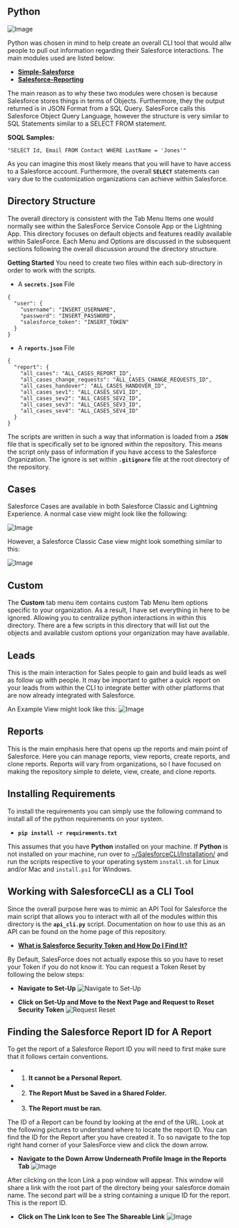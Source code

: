 ## Python
![Image](https://www.python.org/static/img/python-logo@2x.png)

Python was chosen in mind to help create an overall CLI tool that would allw people to pull out information regarding their Salesforce interactions. The main modules used are listed below:

- **[Simple-Salesforce](https://pypi.org/project/simple-salesforce/)**
- **[Salesforce-Reporting](https://pypi.org/project/salesforce-reporting/)**

The main reason as to why these two modules were chosen is because Salesforce stores things in terms of Objects. Furthermore, they the output returned is in JSON Format from a SQL Query. SalesForce calls this Salesforce Object Query Language, however the structure is very similar to SQL Statements similar to a SELECT FROM statement. 

**SOQL Samples:**
```
"SELECT Id, Email FROM Contact WHERE LastName = 'Jones'"
```

As you can imagine this most likely means that you will have to have access to a Salesforce account.
Furthermore, the overall **`SELECT`** statements can vary due to the customization organizations can achieve within Salesforce. 

## Directory Structure
The overall directory is consistent with the Tab Menu Items one would normally see within the SalesForce Service Console App or the Lightning App. This directory focuses on default objects and features readily available within SalesForce. Each Menu and Options are discussed in the subsequent sections following the overall discussion around the directory structure. 

**Getting Started** 
You need to create two files within each sub-directory in order to work with the scripts. 

- A **`secrets.json`** File
```
{
  "user": {
    "username": "INSERT_USERNAME",
    "password": "INSERT_PASSWORD",
    "salesforce_token": "INSERT_TOKEN"
  }
}
```

- A **`reports.json`** File 
```
{
  "report": {
    "all_cases": "ALL_CASES_REPORT_ID",
    "all_cases_change_requests": "ALL_CASES_CHANGE_REQUESTS_ID",
    "all_cases_handover": "ALL_CASES_HANDOVER_ID",
    "all_cases_sev1": "ALL_CASES_SEV1_ID",
    "all_cases_sev2": "ALL_CASES_SEV2_ID",
    "all_cases_sev3": "ALL_CASES_SEV3_ID",
    "all_cases_sev4": "ALL_CASES_SEV4_ID"
  }
}
```
The scripts are written in such a way that information is loaded from a **`JSON`** file that is specifically set to be ignored within the repository. This means the script only pass of information if you have access to the Salesforce Organization. The ignore is set within **`.gitignore`** file at the root directory of the repository. 

## Cases
Salesforce Cases are available in both Salesforce Classic and Lightning Experience. 
A normal case view might look like the following:

![Image](https://res.cloudinary.com/hy4kyit2a/f_auto,fl_lossy,q_70/learn/modules/service_basics/service_basics_intro/images/187ead0bf0768bd9b400f7442fbe47bb_service_console_customize_plan_agents_example.png)

However, a Salesforce Classic Case view might look something similar to this:

![Image](https://www.coveo.com/-/media/library/images/feature/hero-banner/solutions/coveo-for-salesforce/besttech---insight-panel_v2-2.ashx)

## Custom
The **Custom** tab menu item contains custom Tab Menu Item options specific to your organization. 
As a result, I have set everything in here to be ignored. Allowing you to centralize python interactions in within this directory. 
There are a few scripts in this directory that will list out the objects and available custom options your organization may have available. 

## Leads 
This is the main interaction for Sales people to gain and build leads as well as follow up with people. 
It may be important to gather a quick report on your leads from within the CLI to integrate better with other platforms that are now already integrated with Salesforce. 

An Example View might look like this:
![Image](https://docs.manywho.com/wp-content/uploads/2016/10/Screen-Shot-2017-01-14-at-12.16.30-PM-minishadow.png)

## Reports
This is the main emphasis here that opens up the reports and main point of Salesforce. 
Here you can manage reports, view reports, create reports, and clone reports. Reports will vary from organizations, so I have focused on making the repository simple to delete, view, create, and clone reports. 

## Installing Requirements
To install the requirements you can simply use the following command to install all of the python requirements on your system.

- **`pip install -r requirements.txt`**

This assumes that you have **Python** installed on your machine. 
If **Python** is not installed on your machine, run over to [~/SalesforceCLI/Installation/](https://github.com/Richard-Barrett/SalesforceCLI/tree/master/Installation) and run the scripts respective to your operating system `install.sh` for Linux and/or Mac and `install.ps1` for Windows. 

## Working with SalesforceCLI as a CLI Tool 
Since the overall purpose here was to mimic an API Tool for Salesforce the main script that allows you to interact with all of the modules within this directory is the **`api_cli.py`** script. Documentation on how to use this as an API can be found on the home page of this repository. 

- **[What is Salesforce Security Token and How Do I Find It?](https://www.skyhighnetworks.com/cloud-security-blog/what-is-salesforce-security-token-and-how-do-i-find-it/)**

By Default, SalesForce does not actually expose this so you have to reset your Token if you do not know it. 
You can request a Token Reset by following the below steps:


- **Navigate to Set-Up**
![Navigate to Set-Up](https://uploads.skyhighnetworks.com/2016/09/21134631/sfdc-security-token-image-2.1.png)

- **Click on Set-Up and Move to the Next Page and Request to Reset Security Token**
![Request Reset](https://uploads.skyhighnetworks.com/2016/09/21134650/sfdc-security-token-image-3.1.png)


## Finding the Salesforce Report ID for A Report 
To get the report of a Salesforce Report ID you will need to first make sure that it follows certain conventions.

- 1. **It cannot be a Personal Report.**
- 2. **The Report Must be Saved in a Shared Folder.** 
- 3. **The Report must be ran.** 

The ID of a Report can be found by looking at the end of the URL. 
Look at the following pictures to understand where to locate the report ID.
You can find the ID for the Report after you have created it. 
To so navigate to the top right hand corner of your SalesForce view and click the down arrow. 

- **Navigate to the Down Arrow Underneath Profile Image in the Reports Tab**
![Image](https://triking-creative.s3.amazonaws.com/Logos/SalesforceCLI/Documentation/Salesforce_Report_ID_Locate_A_Arrows.PNG)

After clicking on the Icon Link a pop window will appear.
This window will share a link with the root part of the directory being your salesforce domain name. 
The second part will be a string containing a unique ID for the report. 
This is the report ID.

- **Click on The Link Icon to See The Shareable Link**
![Image](https://triking-creative.s3.amazonaws.com/Logos/SalesforceCLI/Documentation/Salesforce_Report_ID_Locate_B_Arrows.PNG)
